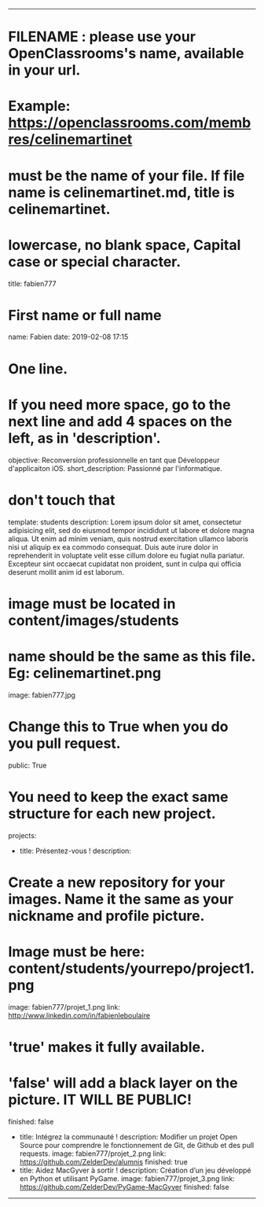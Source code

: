 
---

# FILENAME : please use your OpenClassrooms's name, available in your url.
# Example: https://openclassrooms.com/membres/celinemartinet
# must be the name of your file. If file name is celinemartinet.md, title is celinemartinet.
# lowercase, no blank space, Capital case or special character.
title: fabien777

# First name or full name
name: Fabien
date: 2019-02-08 17:15

# One line.
# If you need more space, go to the next line and add 4 spaces on the left, as in 'description'.
objective: Reconversion professionnelle en tant que Développeur d'applicaiton iOS.
short_description: Passionné par l'informatique.

# don't touch that
template: students
description:
Lorem ipsum dolor sit amet, consectetur adipisicing elit, sed do eiusmod
tempor incididunt ut labore et dolore magna aliqua. Ut enim ad minim veniam,
quis nostrud exercitation ullamco laboris nisi ut aliquip ex ea commodo
consequat. Duis aute irure dolor in reprehenderit in voluptate velit esse
cillum dolore eu fugiat nulla pariatur. Excepteur sint occaecat cupidatat non
proident, sunt in culpa qui officia deserunt mollit anim id est laborum.

# image must be located in content/images/students
# name should be the same as this file. Eg: celinemartinet.png
image: fabien777.jpg

# Change this to True when you do you pull request.
public: True

# You need to keep the exact same structure for each new project.
projects:
- title: Présentez-vous !
description: 
# Create a new repository for your images. Name it the same as your nickname and profile picture.
# Image must be here: content/students/yourrepo/project1.png
image: fabien777/projet_1.png
link: http://www.linkedin.com/in/fabienleboulaire

# 'true' makes it fully available.
# 'false' will add a black layer on the picture. IT WILL BE PUBLIC!
finished: false
- title: Intégrez la communauté !
description: Modifier un projet Open Source pour comprendre le fonctionnement de Git, de Github et des pull requests. 
image: fabien777/projet_2.png
link: https://github.com/ZelderDev/alumnis
finished: true
- title: Aidez MacGyver à sortir !
description: Création d’un jeu développé en Python et utilisant PyGame.
image: fabien777/projet_3.png
link: https://github.com/ZelderDev/PyGame-MacGyver
finished: false
---
